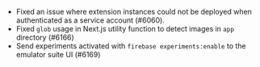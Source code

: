 - Fixed an issue where extension instances could not be deployed when authenticated as a service account (#6060).
- Fixed `glob` usage in Next.js utility function to detect images in `app` directory (#6166)
- Send experiments activated with `firebase experiments:enable` to the emulator suite UI (#6169)
